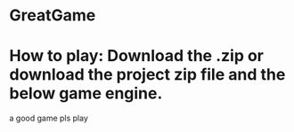 # GreatGame
# How to play: Download the .zip or download the project zip file and the below game engine.
a good game pls play
